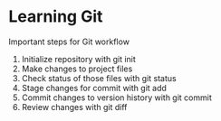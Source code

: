 # Learning Git

Important steps for Git workflow

1. Initialize repository with git init
2. Make changes to project files
3. Check status of those files with git status
4. Stage changes for commit with git add
5. Commit changes to version history with git commit
6. Review changes with git diff
